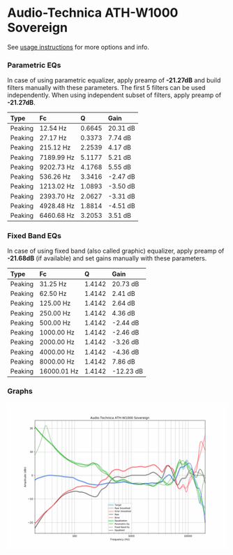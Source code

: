 # Audio-Technica ATH-W1000 Sovereign
See [usage instructions](https://github.com/jaakkopasanen/AutoEq#usage) for more options and info.

### Parametric EQs
In case of using parametric equalizer, apply preamp of **-21.27dB** and build filters manually
with these parameters. The first 5 filters can be used independently.
When using independent subset of filters, apply preamp of **-21.27dB**.

| Type    | Fc         |      Q | Gain     |
|:--------|:-----------|:-------|:---------|
| Peaking | 12.54 Hz   | 0.6645 | 20.31 dB |
| Peaking | 27.17 Hz   | 0.3373 | 7.74 dB  |
| Peaking | 215.12 Hz  | 2.2539 | 4.17 dB  |
| Peaking | 7189.99 Hz | 5.1177 | 5.21 dB  |
| Peaking | 9202.73 Hz | 4.1768 | 5.55 dB  |
| Peaking | 536.26 Hz  | 3.3416 | -2.47 dB |
| Peaking | 1213.02 Hz | 1.0893 | -3.50 dB |
| Peaking | 2393.70 Hz | 2.0627 | -3.31 dB |
| Peaking | 4928.48 Hz | 1.8814 | -4.51 dB |
| Peaking | 6460.68 Hz | 3.2053 | 3.51 dB  |

### Fixed Band EQs
In case of using fixed band (also called graphic) equalizer, apply preamp of **-21.68dB**
(if available) and set gains manually with these parameters.

| Type    | Fc          |      Q | Gain      |
|:--------|:------------|:-------|:----------|
| Peaking | 31.25 Hz    | 1.4142 | 20.73 dB  |
| Peaking | 62.50 Hz    | 1.4142 | 2.41 dB   |
| Peaking | 125.00 Hz   | 1.4142 | 2.64 dB   |
| Peaking | 250.00 Hz   | 1.4142 | 4.36 dB   |
| Peaking | 500.00 Hz   | 1.4142 | -2.44 dB  |
| Peaking | 1000.00 Hz  | 1.4142 | -2.46 dB  |
| Peaking | 2000.00 Hz  | 1.4142 | -3.26 dB  |
| Peaking | 4000.00 Hz  | 1.4142 | -4.36 dB  |
| Peaking | 8000.00 Hz  | 1.4142 | 7.86 dB   |
| Peaking | 16000.01 Hz | 1.4142 | -12.23 dB |

### Graphs
![](./Audio-Technica%20ATH-W1000%20Sovereign.png)